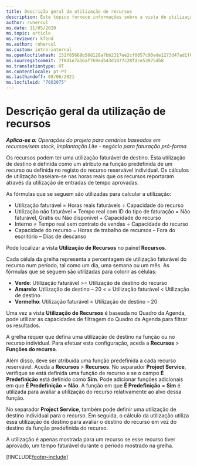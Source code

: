 ```yaml
---
title: Descrição geral da utilização de recursos
description: Este tópico fornece informações sobre a vista de utilização de recursos no Project Operations.
author: ruhercul
ms.date: 11/05/2020
ms.topic: article
ms.reviewer: kfend
ms.author: ruhercul
ms.custom: intro-internal
ms.openlocfilehash: 152f85669b56d128a7bb2317ee2cf0857c90ade1273d47ad1f0f387e00a6bbd8
ms.sourcegitcommit: 7f8d1e7a16af769adb43d1877c28fdce53975db8
ms.translationtype: HT
ms.contentlocale: pt-PT
ms.lasthandoff: 08/06/2021
ms.locfileid: "7002075"
---
```

# <a name="resource-utilization-overview"></a>Descrição geral da utilização de recursos

_**Aplica-se a:** Operações do projeto para cenários baseados em recursos/sem stock, implantação Lite - negócio para faturação pró-forma_

Os recursos podem ter uma utilização faturável de destino. Esta utilização de destino é definida como um atributo na função predefinida de um recurso ou definida no registo do recurso reservável individual. Os cálculos de utilização baseiam-se nas horas reais que os recursos reportaram através da utilização de entradas de tempo aprovadas.

As fórmulas que se seguem são utilizadas para calcular a utilização:

  - Utilização faturável = Horas reais faturáveis ÷ Capacidade do recurso
  - Utilização não faturável = Tempo real com ID do tipo de faturação = Não faturável, Grátis ou Não disponível ÷ Capacidade do recurso
  - Interno = Tempo real sem contrato de vendas ÷ Capacidade do recurso
  - Capacidade do recurso = Horas de trabalho de recursos – Fora do escritório – Dias de descanso

Pode localizar a vista **Utilização de Recursos** no painel **Recursos**.

Cada célula da grelha representa a percentagem de utilização faturável do recurso num período, tal como um dia, uma semana ou um mês. As fórmulas que se seguem são utilizadas para colorir as células:

  - **Verde**: Utilização faturável >= Utilização de destino do recurso
  - **Amarelo**: Utilização de destino – 20 < = Utilização faturável < Utilização de destino
  - **Vermelho**: Utilização faturável < Utilização de destino – 20

Uma vez a vista **Utilização de Recursos** é baseada no Quadro da Agenda, pode utilizar as capacidades de filtragem do Quadro da Agenda para filtrar os resultados.

A grelha requer que defina uma utilização de destino na função ou no recurso individual. Para efetuar esta configuração, aceda a **Recursos** > **Funções do recurso**.

Além disso, deve ser atribuída uma função predefinida a cada recurso reservável. Aceda a **Recursos** > **Recursos**. No separador **Project Service**, verifique se está definida uma função de recurso e se o campo **É Predefinição** está definido como **Sim**. Pode adicionar funções adicionais em que **É Predefinição** = **Não**. A função em que **É Predefinição** = **Sim** é utilizada para avaliar a utilização do recurso relativamente ao alvo dessa função.

No separador **Project Service**, também pode definir uma utilização de destino individual para o recurso. Em seguida, o cálculo da utilização utiliza essa utilização de destino para avaliar o destino do recurso em vez do destino da função predefinida do recurso.

A utilização é apenas mostrada para um recurso se esse recurso tiver aprovado, um tempo faturável durante o período mostrado na grelha.


[!INCLUDE[footer-include](../includes/footer-banner.md)]